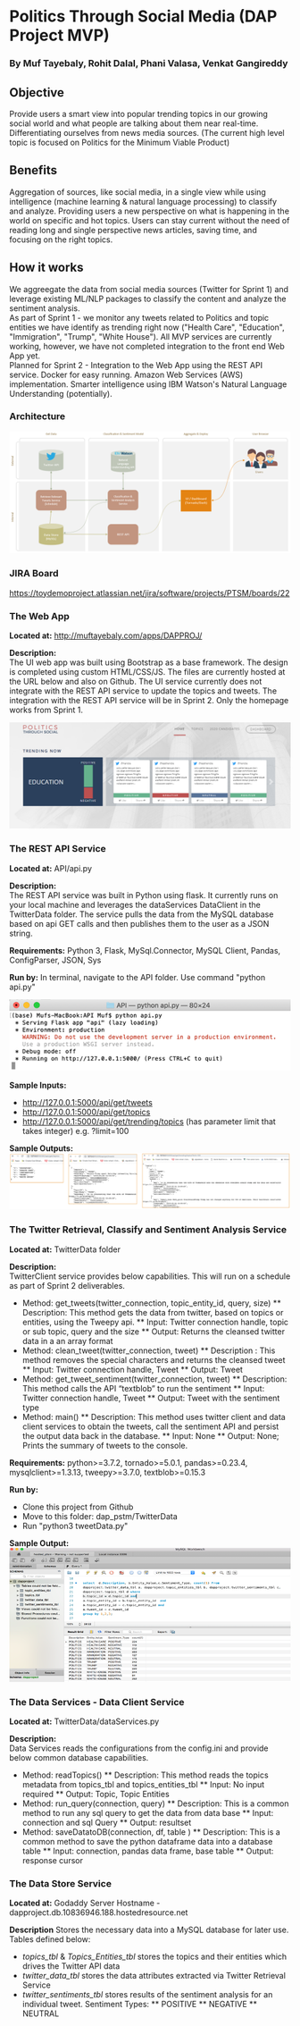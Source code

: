 # Politics Through Social Media (DAP Project MVP)
### By Muf Tayebaly, Rohit Dalal, Phani Valasa, Venkat Gangireddy

## Objective
Provide users a smart view into popular trending topics in our growing social world and what people are talking about them near real-time.  Differentiating ourselves from news media sources.
(The current high level topic is focused on Politics for the Minimum Viable Product)

## Benefits
Aggregation of sources, like social media, in a single view while using intelligence (machine learning & natural language processing) to classify and analyze.  Providing users a new perspective on what is happening in the world on specific and hot topics.  Users can stay current without the need of reading long and single perspective news articles, saving time, and focusing on the right topics.

## How it works
We aggreegate the data from social media sources (Twitter for Sprint 1) and leverage existing ML/NLP packages to classify the content and analyze the sentiment analysis.  
As part of Sprint 1 - we monitor any tweets related to Politics and topic entities we have identify as trending right now ("Health Care", "Education", "Immigration", "Trump", "White House").  All MVP services are currently working, however, we have not completed integration to the front end Web App yet.  
Planned for Sprint 2 - Integration to the Web App using the REST API service.  Docker for easy running.  Amazon Web Services (AWS) implementation.  Smarter intelligence using IBM Watson's Natural Language Understanding (potentially).
  
### Architecture
![alt text](imgs/MVP-Architecture.png "MVP Architecture")

### JIRA Board
https://toydemoproject.atlassian.net/jira/software/projects/PTSM/boards/22 

### The Web App
**Located at:**  http://muftayebaly.com/apps/DAPPROJ/ 

**Description:**  
The UI web app was built using Bootstrap as a base framework.  The design is completed using custom HTML/CSS/JS.  The files are currently hosted at the URL below and also on Github.  The UI service currently does not integrate with the REST API service to update the topics and tweets.  The integration with the REST API service will be in Sprint 2.  Only the homepage works from Sprint 1.  
  
![alt text](imgs/MVP-WebApp.png "MVP Web App")

### The REST API Service
**Located at:**  API/api.py

**Description:**  
The REST API service was built in Python using flask.  It currently runs on your local machine and leverages the dataServices DataClient in the TwitterData folder.  The service pulls the data from the MySQL database based on api GET calls and then publishes them to the user as a JSON string.

**Requirements:**  Python 3, Flask, MySql.Connector, MySQL Client, Pandas, ConfigParser, JSON, Sys

**Run by:**  In terminal, navigate to the API folder.  Use command "python api.py"
  
![alt text](imgs/MVP-RunAPI.png "MVP Run API")

**Sample Inputs:**
* http://127.0.0.1:5000/api/get/tweets
* http://127.0.0.1:5000/api/get/topics
* http://127.0.0.1:5000/api/get/trending/topics  (has parameter limit that takes integer) e.g. ?limit=100
  
**Sample Outputs:**  
![alt text](imgs/MVP-APIOutputs.png "MVP API Sample Outputs")

### The Twitter Retrieval, Classify and Sentiment Analysis Service
**Located at:**  TwitterData folder

**Description:**  
TwitterClient service provides below capabilities.  This will run on a schedule as part of Sprint 2 deliverables.
* Method: get_tweets(twitter_connection, topic_entity_id, query, size)
** Description: This method gets the data from twitter, based on topics or entities, using the Tweepy api.
** Input: Twitter connection handle, topic or sub topic, query and the size
** Output: Returns the cleansed twitter data in a an array format
* Method: clean_tweet(twitter_connection, tweet)
** Description : This method removes the special characters and returns the cleansed tweet
** Input: Twitter connection handle, Tweet
** Output: Tweet
* Method: get_tweet_sentiment(twitter_connection, tweet)
** Description: This  method calls the API “textblob” to run the sentiment
** Input: Twitter connection handle, Tweet
** Output: Tweet with the sentiment type
* Method: main()
** Description: This method uses twitter client and data client services to obtain the tweets, call the sentiment API and persist the output data back in the database.
** Input: None
** Output: None; Prints the summary of tweets to the console.

**Requirements:**  python>=3.7.2, tornado>=5.0.1, pandas>=0.23.4, mysqlclient>=1.3.13, tweepy>=3.7.0, textblob>=0.15.3

**Run by:**
* Clone this project from Github
* Move to this folder:  dap_pstm/TwitterData
* Run "python3 tweetData.py"

**Sample Output:**
![alt text](imgs/MVP-TweetDataOutput.png "MVP Tweet Data Output")

### The Data Services - Data Client Service
**Located at:**  TwitterData/dataServices.py

**Description:**  
Data Services reads the configurations from the config.ini and provide below common database capabilities.
* Method: readTopics() 
** Description: This method reads the topics metadata from topics_tbl and topics_entities_tbl
** Input: No input required
** Output: Topic, Topic Entities
* Method: run_query(connection, query)
** Description: This is a common method to run any sql query to get the data from data base
** Input: connection and sql Query
** Output: resultset
* Method: saveDatatoDB(connection, df, table )
** Description: This is a common method to save the python dataframe data into a database table
** Input: connection, pandas data frame, base table
** Output: response cursor

### The Data Store Service
**Located at:** Godaddy Server Hostname - dapproject.db.10836946.188.hostedresource.net

**Description**
Stores the necessary data into a MySQL database for later use.  Tables defined below:
* *topics_tbl* & *Topics_Entities_tbl* stores the topics and their entities which drives the Twitter API data
* *twitter_data_tbl* stores the data attributes extracted via Twitter Retrieval Service
* *twitter_sentiments_tbl* stores results of the sentiment analysis for an individual tweet. Sentiment Types:
** POSITIVE
** NEGATIVE
** NEUTRAL


